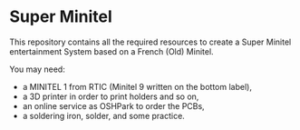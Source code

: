 Super Minitel
=============

This repository contains all the required resources to create a Super Minitel
entertainment System based on a French (Old) Minitel.

You may need:

* a MINITEL 1 from RTIC (Minitel 9 written on the bottom label),
* a 3D printer in order to print holders and so on,
* an online service as OSHPark to order the PCBs,
* a soldering iron, solder, and some practice.


